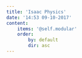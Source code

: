 ```yaml
---
title: 'Isaac Physics'
date: '14:53 09-10-2017'
content:
    items: '@self.modular'
    order:
        by: default
        dir: asc
---
```

